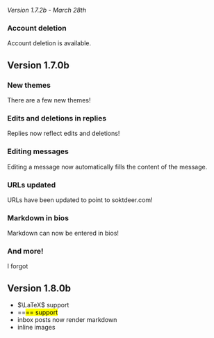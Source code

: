 *Version 1.7.2b - March 28th*

### Account deletion
Account deletion is available.

## Version 1.7.0b
### New themes
There are a few new themes!

### Edits and deletions in replies
Replies now reflect edits and deletions!

### Editing messages
Editing a message now automatically fills the content of the message.

### URLs updated
URLs have been updated to point to soktdeer.com!

### Markdown in bios
Markdown can now be entered in bios!

### And more!
I forgot

## Version 1.8.0b

- $\LaTeX$ support
- ==<mark>== support
- inbox posts now render markdown
- inline images
